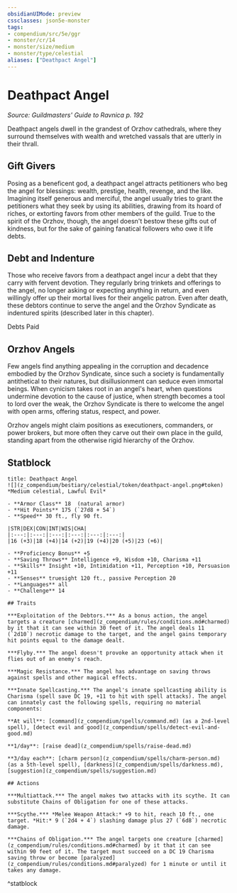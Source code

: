 ```yaml
---
obsidianUIMode: preview
cssclasses: json5e-monster
tags:
- compendium/src/5e/ggr
- monster/cr/14
- monster/size/medium
- monster/type/celestial
aliases: ["Deathpact Angel"]
---
```

# Deathpact Angel
*Source: Guildmasters' Guide to Ravnica p. 192*  

Deathpact angels dwell in the grandest of Orzhov cathedrals, where they surround themselves with wealth and wretched vassals that are utterly in their thrall.

## Gift Givers

Posing as a beneficent god, a deathpact angel attracts petitioners who beg the angel for blessings: wealth, prestige, health, revenge, and the like. Imagining itself generous and merciful, the angel usually tries to grant the petitioners what they seek by using its abilities, drawing from its hoard of riches, or extorting favors from other members of the guild. True to the spirit of the Orzhov, though, the angel doesn't bestow these gifts out of kindness, but for the sake of gaining fanatical followers who owe it life debts.

## Debt and Indenture

Those who receive favors from a deathpact angel incur a debt that they carry with fervent devotion. They regularly bring trinkets and offerings to the angel, no longer asking or expecting anything in return, and even willingly offer up their mortal lives for their angelic patron. Even after death, these debtors continue to serve the angel and the Orzhov Syndicate as indentured spirits (described later in this chapter).

Debts Paid

## Orzhov Angels

Few angels find anything appealing in the corruption and decadence embodied by the Orzhov Syndicate, since such a society is fundamentally antithetical to their natures, but disillusionment can seduce even immortal beings. When cynicism takes root in an angel's heart, when questions undermine devotion to the cause of justice, when strength becomes a tool to lord over the weak, the Orzhov Syndicate is there to welcome the angel with open arms, offering status, respect, and power.

Orzhov angels might claim positions as executioners, commanders, or power brokers, but more often they carve out their own place in the guild, standing apart from the otherwise rigid hierarchy of the Orzhov.

## Statblock

```ad-statblock
title: Deathpact Angel
![](z_compendium/bestiary/celestial/token/deathpact-angel.png#token)
*Medium celestial, Lawful Evil*

- **Armor Class** 18  (natural armor)
- **Hit Points** 175 (`27d8 + 54`)
- **Speed** 30 ft., fly 90 ft.

|STR|DEX|CON|INT|WIS|CHA|
|:---:|:---:|:---:|:---:|:---:|:---:|
|16 (+3)|18 (+4)|14 (+2)|19 (+4)|20 (+5)|23 (+6)|

- **Proficiency Bonus** +5
- **Saving Throws** Intelligence +9, Wisdom +10, Charisma +11
- **Skills** Insight +10, Intimidation +11, Perception +10, Persuasion +11
- **Senses** truesight 120 ft., passive Perception 20
- **Languages** all
- **Challenge** 14

## Traits

***Exploitation of the Debtors.*** As a bonus action, the angel targets a creature [charmed](z_compendium/rules/conditions.md#charmed) by it that it can see within 30 feet of it. The angel deals 11 (`2d10`) necrotic damage to the target, and the angel gains temporary hit points equal to the damage dealt.

***Flyby.*** The angel doesn't provoke an opportunity attack when it flies out of an enemy's reach.

***Magic Resistance.*** The angel has advantage on saving throws against spells and other magical effects.

***Innate Spellcasting.*** The angel's innate spellcasting ability is Charisma (spell save DC 19, +11 to hit with spell attacks). The angel can innately cast the following spells, requiring no material components:

**At will**: [command](z_compendium/spells/command.md) (as a 2nd-level spell), [detect evil and good](z_compendium/spells/detect-evil-and-good.md)

**1/day**: [raise dead](z_compendium/spells/raise-dead.md)

**3/day each**: [charm person](z_compendium/spells/charm-person.md) (as a 5th-level spell), [darkness](z_compendium/spells/darkness.md), [suggestion](z_compendium/spells/suggestion.md)

## Actions

***Multiattack.*** The angel makes two attacks with its scythe. It can substitute Chains of Obligation for one of these attacks.

***Scythe.*** *Melee Weapon Attack:* +9 to hit, reach 10 ft., one target. *Hit:* 9 (`2d4 + 4`) slashing damage plus 27 (`6d8`) necrotic damage.

***Chains of Obligation.*** The angel targets one creature [charmed](z_compendium/rules/conditions.md#charmed) by it that it can see within 90 feet of it. The target must succeed on a DC 19 Charisma saving throw or become [paralyzed](z_compendium/rules/conditions.md#paralyzed) for 1 minute or until it takes any damage.
```
^statblock